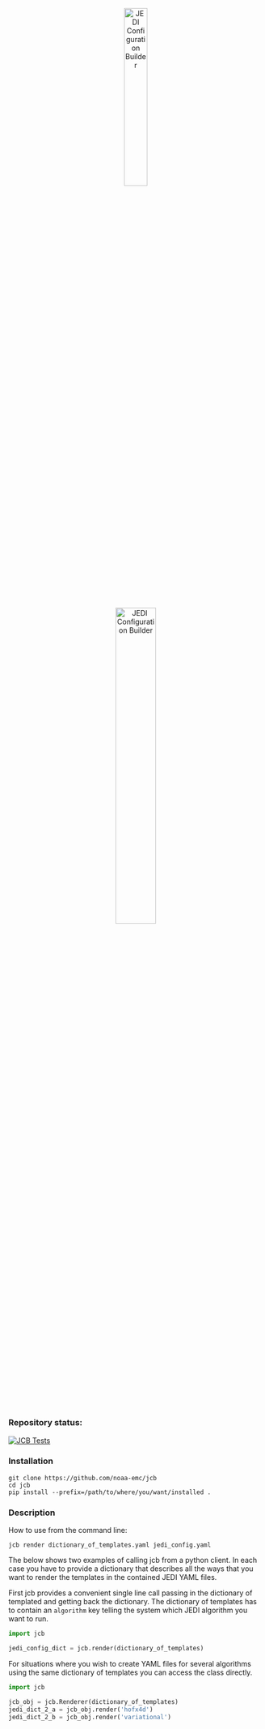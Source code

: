 <div
  align="center"
>

<img
  style="vertical-align:middle"
  src="https://github.com/danholdaway/jcb/blob/develop/etc/jcb.png"
  width="30%"
  alt="JEDI Configuration Builder"
/>

<img
  style="vertical-align:middle"
  src="https://github.com/danholdaway/jcb/blob/develop/etc/jcb-text.png"
  width="40%"
  alt="JEDI Configuration Builder"
/>
</div>

#

### Repository status:

[![JCB Tests](https://github.com/NOAA-EMC/jcb/actions/workflows/basic_testing.yaml/badge.svg?branch=develop)](https://github.com/NOAA-EMC/jcb/actions/workflows/basic_testing.yaml)

### Installation

``` shell
git clone https://github.com/noaa-emc/jcb
cd jcb
pip install --prefix=/path/to/where/you/want/installed .
```

### Description

How to use from the command line:

``` shell
jcb render dictionary_of_templates.yaml jedi_config.yaml
```

The below shows two examples of calling jcb from a python client. In each case you have to provide a dictionary that describes all the ways that you want to render the templates in the contained JEDI YAML files.

First jcb provides a convenient single line call passing in the dictionary of templated and getting back the dictionary. The dictionary of templates has to contain an `algorithm` key telling the system which JEDI algorithm you want to run.

``` python
import jcb

jedi_config_dict = jcb.render(dictionary_of_templates)
```

For situations where you wish to create YAML files for several algorithms using the same dictionary of templates you can access the class directly.

``` python
import jcb

jcb_obj = jcb.Renderer(dictionary_of_templates)
jedi_dict_2_a = jcb_obj.render('hofx4d')
jedi_dict_2_b = jcb_obj.render('variational')
```
